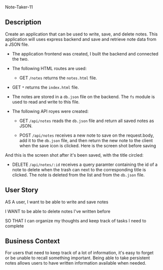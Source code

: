  Note-Taker-11

## Description

Create an application that can be used to write, save, and delete notes. This application will uses express backend and save and retrieve note data from a JSON file.

- The application frontend was created, I built the backend and connected the two.

- The following HTML routes are used:

  - GET `/notes` returns the `notes.html` file.

* GET `*` returns the `index.html` file. 

- The notes are stored in a `db.json` file on the backend. The `fs` module is used to read and write to this file.

* The following API royes were created:

  - GET `/api/notes` reads the `db.json` file and return all saved notes as JSON. 

  - POST `/api/notes` receives a new note to save on the request.body, add it to the `db.json` file, and then return the new note to the client when the save icon is clicked. Here is the screen shot before saving

And this is the screen shot after it's been saved, with the title circled:

- DELETE `/api/notes/:id` receives a query paramter containing the id of a note to delete when the trash can next to the corresponding title is clicked. The note is deleted from the list and from the `db.json` file.

## User Story

AS A user, I want to be able to write and save notes

I WANT to be able to delete notes I've written before

SO THAT I can organize my thoughts and keep track of tasks I need to complete

## Business Context

For users that need to keep track of a lot of information, it's easy to forget or be unable to recall something important. Being able to take persistent notes allows users to have written information available when needed.